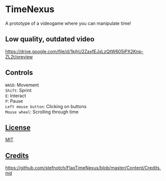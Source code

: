 # TimeNexus
A prototype of a videogame where you can manipulate time!
## Low quality, outdated video
https://drive.google.com/file/d/1kjhU2ZaxfEJxLzQtW605iPX2Knp-ZL2t/preview

## Controls
`WASD`: Movement  
`Shift`: Sprint  
`E`: Interact  
`P`: Pause  
`Left mouse button`: Clicking on buttons  
`Mouse wheel`: Scrolling through time  


## [License](./LICENSE)
[MIT](https://github.com/stefnotch/FlaxTimeNexus/blob/master/LICENSE)

## [Credits](./Content/Credits.md)
https://github.com/stefnotch/FlaxTimeNexus/blob/master/Content/Credits.md
